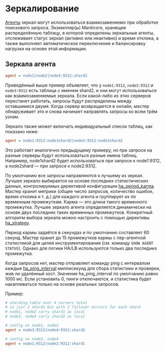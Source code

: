 # Зеркалирование

[Агенты](../../Creating_a_table/Creating_a_distributed_table/Remote_tables.md#agent) зеркал могут использоваться взаимозаменяемо при обработке поискового запроса. Экземпляр(ы) Manticore, хранящие распределённую таблицу, в которой определены зеркальные агенты, отслеживает статус зеркал (активно или неактивно) и время отклика, а также выполняет автоматическое переключение и балансировку нагрузки на основе этой информации.

## Зеркала агента

```ini
agent = node1|node2|node3:9312:shard2
```

Приведённый выше пример объявляет, что у `node1:9312`, `node2:9312` и `node3:9312` есть таблица с именем shard2, и они могут использоваться как взаимозаменяемые зеркала. Если какой-либо из этих серверов перестанет работать, запросы будут распределены между оставшимися двумя. Когда сервер возвращается в онлайн, мастер обнаруживает это и снова начинает направлять запросы ко всем трём узлам.

Зеркало также может включать индивидуальный список таблиц, как показано ниже:

```ini
agent = node1:9312:node1shard2|node2:9312:node2shard2
```

Это работает аналогично предыдущему примеру, но при запросе на разные серверы будут использоваться разные имена таблиц. Например, node1shard2 будет использоваться при запросе к node1:9312, а node2shard — при запросе к node2:9312.

По умолчанию все запросы направляются к лучшему из зеркал. Лучшее зеркало выбирается на основе последних статистических данных, контролируемых директивой конфигурации [ha_period_karma](../../Server_settings/Searchd.md#ha_period_karma). Мастер хранит метрики (общее число запросов, количество ошибок, время отклика и т. д.) для каждого агента и группирует их по временным промежуткам. Карма — это длина такого временного промежутка. Лучшее зеркало агента определяется динамически на основе двух последних таких временных промежутков. Конкретный алгоритм выбора зеркала можно настроить с помощью директивы [ha_strategy](../../Creating_a_cluster/Remote_nodes/Load_balancing.md#ha_strategy).

Период кармы задаётся в секундах и по умолчанию составляет 60 секунд. Мастер хранит до 15 промежутков кармы с пер-агентной статистикой для целей инструментирования (см. команду `SHOW AGENT STATUS`). Однако для логики HA/LB используются только два последних промежутка.

Когда запросов нет, мастер отправляет команду ping с интервалом каждые [ha_ping_interval](../../Creating_a_cluster/Remote_nodes/Load_balancing.md#ha_ping_interval) миллисекунд для сбора статистики и проверки, жив ли удалённый хост. Значение ha_ping_interval по умолчанию равно 1000 мс. Если установить 0, пинги отключаются, и статистика будет накапливаться только на основе реальных запросов.

Пример:

```ini
# sharding table over 4 servers total
# in just 2 shards but with 2 failover mirrors for each shard
# node1, node2 carry shard1 as local
# node3, node4 carry shard2 as local

# config on node1, node2
agent = node3:9312|node4:9312:shard2

# config on node3, node4
agent = node1:9312|node2:9312:shard1
```
<!-- proofread -->

